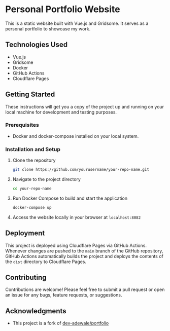 # Personal Portfolio Website

This is a static website built with Vue.js and Gridsome. It serves as a personal portfolio to showcase my work.

## Technologies Used

- Vue.js
- Gridsome
- Docker
- GitHub Actions
- Cloudflare Pages

## Getting Started

These instructions will get you a copy of the project up and running on your local machine for development and testing purposes.

### Prerequisites

- Docker and docker-compose installed on your local system.

### Installation and Setup

1. Clone the repository
    ```bash
    git clone https://github.com/yourusername/your-repo-name.git
    ```

2. Navigate to the project directory
    ```bash
    cd your-repo-name
    ```

3. Run Docker Compose to build and start the application
    ```bash
    docker-compose up
    ```

4. Access the website locally in your browser at `localhost:8082`

## Deployment

This project is deployed using Cloudflare Pages via GitHub Actions. Whenever changes are pushed to the `main` branch of the GitHub repository, GitHub Actions automatically builds the project and deploys the contents of the `dist` directory to Cloudflare Pages.

## Contributing

Contributions are welcome! Please feel free to submit a pull request or open an issue for any bugs, feature requests, or suggestions.

## Acknowledgments

- This project is a fork of [dev-adewale/portfolio](https://github.com/dev-adewale/portfolio)
